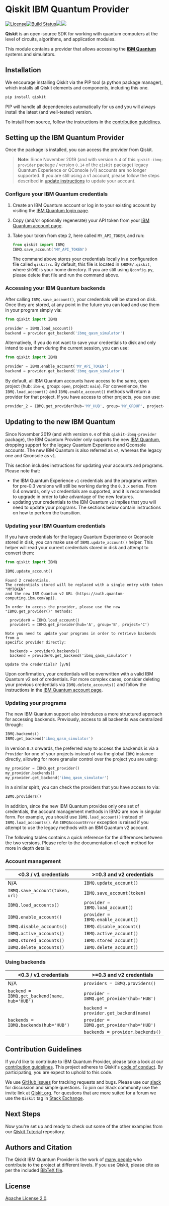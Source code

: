 # Qiskit IBM Quantum Provider

[![License](https://img.shields.io/github/license/Qiskit/qiskit-ibmq-provider.svg?style=popout-square)](https://opensource.org/licenses/Apache-2.0)[![Build Status](https://img.shields.io/travis/com/Qiskit/qiskit-ibmq-provider/master.svg?style=popout-square)](https://travis-ci.com/Qiskit/qiskit-ibmq-provider)[![](https://img.shields.io/github/release/Qiskit/qiskit-ibmq-provider.svg?style=popout-square)](https://github.com/Qiskit/qiskit-ibmq-provider/releases)[![](https://img.shields.io/pypi/dm/qiskit-ibmq-provider.svg?style=popout-square)](https://pypi.org/project/qiskit-ibmq-provider/)

**Qiskit** is an open-source SDK for working with quantum computers at the level of circuits, algorithms, and application modules.

This module contains a provider that allows accessing the **[IBM Quantum]**
systems and simulators.

## Installation

We encourage installing Qiskit via the PIP tool (a python package manager),
which installs all Qiskit elements and components, including this one.

```bash
pip install qiskit
```

PIP will handle all dependencies automatically for us and you will always
install the latest (and well-tested) version.

To install from source, follow the instructions in the
[contribution guidelines].

## Setting up the IBM Quantum Provider

Once the package is installed, you can access the provider from Qiskit.

> **Note**: Since November 2019 (and with version `0.4` of this
> `qiskit-ibmq-provider` package / version `0.14` of the `qiskit` package)
> legacy Quantum Experience or QConsole (v1) accounts are no longer supported.
> If you are still using a v1 account, please follow the steps described in
> [update instructions](#updating-to-the-new-IBM-Quantum) to update your account.

### Configure your IBM Quantum credentials

1. Create an IBM Quantum account or log in to your existing account by visiting
   the [IBM Quantum login page].

2. Copy (and/or optionally regenerate) your API token from your
   [IBM Quantum account page].

3. Take your token from step 2, here called `MY_API_TOKEN`, and run:

   ```python
   from qiskit import IBMQ
   IBMQ.save_account('MY_API_TOKEN')
   ```

   The command above stores your credentials locally in a configuration file called `qiskitrc`.
   By default, this file is located in `$HOME/.qiskit`, where `$HOME` is your home directory. If
   you are still using `Qconfig.py`, please delete that file and run the command above.

### Accessing your IBM Quantum backends

After calling `IBMQ.save_account()`, your credentials will be stored on disk.
Once they are stored, at any point in the future you can load and use them
in your program simply via:

```python
from qiskit import IBMQ

provider = IBMQ.load_account()
backend = provider.get_backend('ibmq_qasm_simulator')
```

Alternatively, if you do not want to save your credentials to disk and only
intend to use them during the current session, you can use:

```python
from qiskit import IBMQ

provider = IBMQ.enable_account('MY_API_TOKEN')
backend = provider.get_backend('ibmq_qasm_simulator')
```

By default, all IBM Quantum accounts have access to the same, open project
(hub: `ibm-q`, group: `open`, project: `main`). For convenience, the
`IBMQ.load_account()` and `IBMQ.enable_account()` methods will return a provider
for that project. If you have access to other projects, you can use:

```python
provider_2 = IBMQ.get_provider(hub='MY_HUB', group='MY_GROUP', project='MY_PROJECT')
```

## Updating to the new IBM Quantum

Since November 2019 (and with version `0.4` of this `qiskit-ibmq-provider`
package), the IBM Quantum Provider only supports the new [IBM Quantum], dropping
support for the legacy Quantum Experience and Qconsole accounts. The new IBM Quantum is also referred as `v2`, whereas the legacy one and Qconsole as `v1`.

This section includes instructions for updating your accounts and programs.
Please note that:
  * the IBM Quantum Experience `v1` credentials and the programs written for pre-0.3
    versions will still be working during the `0.3.x` series. From 0.4 onwards,
    only `v2` credentials are supported, and it is recommended to upgrade
    in order to take advantage of the new features.
  * updating your credentials to the IBM Quantum `v2` implies that you
    will need to update your programs. The sections below contain instructions
    on how to perform the transition.

### Updating your IBM Quantum credentials

If you have credentials for the legacy Quantum Experience or Qconsole stored in
disk, you can make use of `IBMQ.update_account()` helper. This helper will read
your current credentials stored in disk and attempt to convert them:

```python
from qiskit import IBMQ

IBMQ.update_account()
```

```
Found 2 credentials.
The credentials stored will be replaced with a single entry with token "MYTOKEN"
and the new IBM Quantum v2 URL (https://auth.quantum-computing.ibm.com/api).

In order to access the provider, please use the new "IBMQ.get_provider()" methods:

  provider0 = IBMQ.load_account()
  provider1 = IBMQ.get_provider(hub='A', group='B', project='C')

Note you need to update your programs in order to retrieve backends from a
specific provider directly:

  backends = provider0.backends()
  backend = provider0.get_backend('ibmq_qasm_simulator')

Update the credentials? [y/N]
```

Upon confirmation, your credentials will be overwritten with a valid IBM Quantum
v2 set of credentials. For more complex cases, consider deleting your
previous credentials via `IBMQ.delete_accounts()` and follow the instructions
in the [IBM Quantum account page].

### Updating your programs

The new IBM Quantum support also introduces a more structured approach for accessing backends.
Previously, access to all backends was centralized through:

```python
IBMQ.backends()
IBMQ.get_backend('ibmq_qasm_simulator')
```

In version `0.3` onwards, the preferred way to access the backends is via a
`Provider` for one of your projects instead of via the global `IBMQ` instance
directly, allowing for more granular control over
the project you are using:

```python
my_provider = IBMQ.get_provider()
my_provider.backends()
my_provider.get_backend('ibmq_qasm_simulator')
```

In a similar spirit, you can check the providers that you have access to via:
```python
IBMQ.providers()
```

In addition, since the new IBM Quantum provides only one set of
credentials, the account management methods in IBMQ are now in singular form.
For example, you should use `IBMQ.load_account()` instead of
`IBMQ.load_accounts()`. An `IBMQAccountError` exception is raised if you
attempt to use the legacy methods with an IBM Quantum v2 account.

The following tables contains a quick reference for the differences between the
two versions. Please refer to the documentation of each method for more in
depth details:

### Account management

| &lt;0.3 / v1 credentials | &gt;=0.3 and v2 credentials |
| --- | --- |
| N/A | `IBMQ.update_account()` |
| `IBMQ.save_account(token, url)` | `IBMQ.save_account(token)`
| `IBMQ.load_accounts()` | `provider = IBMQ.load_account()`
| `IBMQ.enable_account()` | `provider = IBMQ.enable_account()`
| `IBMQ.disable_accounts()` | `IBMQ.disable_account()`
| `IBMQ.active_accounts()` | `IBMQ.active_account()`
| `IBMQ.stored_accounts()` | `IBMQ.stored_account()`
| `IBMQ.delete_accounts()` | `IBMQ.delete_account()`

### Using backends

| &lt;0.3 / v1 credentials | &gt;=0.3 and v2 credentials |
| --- | --- |
| N/A | `providers = IBMQ.providers()` |
| `backend = IBMQ.get_backend(name, hub='HUB')` | `provider = IBMQ.get_provider(hub='HUB')` |
|                                           | `backend = provider.get_backend(name)` |
| `backends = IBMQ.backends(hub='HUB')` | `provider = IBMQ.get_provider(hub='HUB')` |
|                                       | `backends = provider.backends()` |


## Contribution Guidelines

If you'd like to contribute to IBM Quantum Provider, please take a look at our
[contribution guidelines]. This project adheres to Qiskit's [code of conduct].
By participating, you are expect to uphold to this code.

We use [GitHub issues] for tracking requests and bugs. Please use our [slack]
for discussion and simple questions. To join our Slack community use the
invite link at [Qiskit.org]. For questions that are more suited for a forum we
use the `Qiskit` tag in [Stack Exchange].

## Next Steps

Now you're set up and ready to check out some of the other examples from our
[Qiskit Tutorial] repository.

## Authors and Citation

The Qiskit IBM Quantum Provider is the work of [many people] who contribute to the
project at different levels. If you use Qiskit, please cite as per the included
[BibTeX file].

## License

[Apache License 2.0].


[IBM Quantum]: https://quantum-computing.ibm.com
[IBM Quantum login page]:  https://quantum-computing.ibm.com/login
[IBM Quantum account page]: https://quantum-computing.ibm.com/account
[contribution guidelines]: https://github.com/Qiskit/qiskit-ibmq-provider/blob/master/CONTRIBUTING.md
[code of conduct]: https://github.com/Qiskit/qiskit-ibmq-provider/blob/master/CODE_OF_CONDUCT.md
[GitHub issues]: https://github.com/Qiskit/qiskit-ibmq-provider/issues
[slack]: https://qiskit.slack.com
[Qiskit.org]: https://qiskit.org
[Stack Exchange]: https://quantumcomputing.stackexchange.com/questions/tagged/qiskit
[Qiskit Tutorial]: https://github.com/Qiskit/qiskit-tutorial
[many people]: https://github.com/Qiskit/qiskit-ibmq-provider/graphs/contributors
[BibTeX file]: https://github.com/Qiskit/qiskit/blob/master/Qiskit.bib
[Apache License 2.0]: https://github.com/Qiskit/qiskit-ibmq-provider/blob/master/LICENSE.txt
